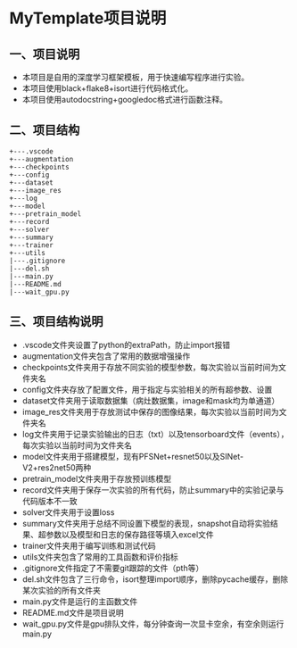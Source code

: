 # MyTemplate项目说明
## 一、项目说明
- 本项目是自用的深度学习框架模板，用于快速编写程序进行实验。
- 本项目使用black+flake8+isort进行代码格式化。
- 本项目使用autodocstring+googledoc格式进行函数注释。
## 二、项目结构
```
+---.vscode
+---augmentation
+---checkpoints
+---config
+---dataset
+---image_res
+---log
+---model
+---pretrain_model
+---record
+---solver
+---summary
+---trainer
+---utils
|---.gitignore
|---del.sh
|---main.py
|---README.md
|---wait_gpu.py
```
## 三、项目结构说明
- .vscode文件夹设置了python的extraPath，防止import报错
- augmentation文件夹包含了常用的数据增强操作
- checkpoints文件夹用于存放不同实验的模型参数，每次实验以当前时间为文件夹名
- config文件夹存放了配置文件，用于指定与实验相关的所有超参数、设置
- dataset文件夹用于读取数据集（病灶数据集，image和mask均为单通道）
- image_res文件夹用于存放测试中保存的图像结果，每次实验以当前时间为文件夹名
- log文件夹用于记录实验输出的日志（txt）以及tensorboard文件（events），每次实验以当前时间为文件夹名
- model文件夹用于搭建模型，现有PFSNet+resnet50以及SINet-V2+res2net50两种
- pretrain_model文件夹用于存放预训练模型
- record文件夹用于保存一次实验的所有代码，防止summary中的实验记录与代码版本不一致
- solver文件夹用于设置loss
- summary文件夹用于总结不同设置下模型的表现，snapshot自动将实验结果、超参数以及模型和日志的保存路径等填入excel文件
- trainer文件夹用于编写训练和测试代码
- utils文件夹包含了常用的工具函数和评价指标
- .gitignore文件指定了不需要git跟踪的文件（pth等）
- del.sh文件包含了三行命令，isort整理import顺序，删除pycache缓存，删除某次实验的所有文件夹
- main.py文件是运行的主函数文件
- README.md文件是项目说明
- wait_gpu.py文件是gpu排队文件，每分钟查询一次显卡空余，有空余则运行main.py